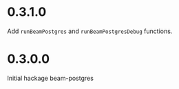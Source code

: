 # 0.3.1.0

Add `runBeamPostgres` and `runBeamPostgresDebug` functions.

# 0.3.0.0

Initial hackage beam-postgres
